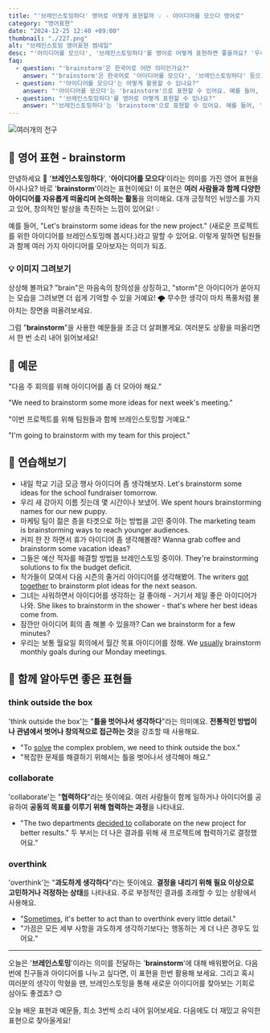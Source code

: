 ```yaml
---
title: "'브레인스토밍하다' 영어로 어떻게 표현할까 💡 - 아이디어를 모으다 영어로"
category: "영어표현"
date: "2024-12-25 12:40 +09:00"
thumbnail: "./227.png"
alt: "브레인스토밍 영어표현 썸네일"
desc: "'아이디어를 모으다', '브레인스토밍하다'를 영어로 어떻게 표현하면 좋을까요? '우리 회의에서 새로운 마케팅 아이디어를 모아보자', '우리는 프로젝트를 위해 브레인스토밍 할 거야' 등을 영어로 표현하는 법을 배워봅시다. 다양한 예문을 통해서 연습하고 본인의 표현으로 만들어 보세요."
faq:
  - question: "'brainstorm'은 한국어로 어떤 의미인가요?"
    answer: "'brainstorm'은 한국어로 '아이디어를 모으다', '브레인스토밍하다' 등으로 번역될 수 있어요. 주로 창의적인 아이디어를 자유롭게 나누는 과정에서 사용해요."
  - question: "'아이디어를 모으다'는 어떻게 활용할 수 있나요?"
    answer: "'아이디어를 모으다'는 'brainstorm'으로 표현할 수 있어요. 예를 들어, '우리 회의에서 새로운 마케팅 아이디어를 모아보자'는 'Let's brainstorm new marketing ideas in our meeting'으로 말할 수 있어요."
  - question: "'브레인스토밍하다'를 영어로 어떻게 표현할 수 있나요?"
    answer: "'브레인스토밍하다'는 'brainstorm'으로 표현할 수 있어요. 예를 들어, '우리는 프로젝트를 위해 브레인스토밍 할 거야'는 'We are going to brainstorm for the project'로 말할 수 있어요."
---
```


![여러개의 전구](./227-1.jpg)

## 🌟 영어 표현 - brainstorm

안녕하세요 👋 '**브레인스토밍하다**', '**아이디어를 모으다**'이라는 의미를 가진 영어 표현을 아시나요? 바로 '**brainstorm**'이라는 표현이에요! 이 표현은 **여러 사람들과 함께 다양한 아이디어를 자유롭게 떠올리며 논의하는 활동**을 의미해요. 대개 긍정적인 뉘앙스를 가지고 있어, 창의적인 발상을 촉진하는 느낌이 있어요! 💡

예를 들어, "Let's brainstorm some ideas for the new project." (새로운 프로젝트를 위한 아이디어를 브레인스토밍해 봅시다.)라고 말할 수 있어요. 이렇게 말하면 팀원들과 함께 여러 가지 아이디어를 모아보자는 의미가 되죠.

### 💡 이미지 그려보기

상상해 볼까요? "brain"은 마음속의 창의성을 상징하고, "storm"은 아이디어가 쏟아지는 모습을 그려보면 더 쉽게 기억할 수 있을 거예요! 🌪️ 무수한 생각이 마치 폭풍처럼 몰아치는 장면을 떠올려보세요.

그럼 "**brainstorm**"을 사용한 예문들을 조금 더 살펴볼게요. 여러분도 상황을 떠올리면서 한 번 소리 내어 읽어보세요!

## 📖 예문

"다음 주 회의를 위해 아이디어를 좀 더 모아야 해요."

"We need to brainstorm some more ideas for next week's meeting."

"이번 프로젝트를 위해 팀원들과 함께 브레인스토밍할 거예요."

"I'm going to brainstorm with my team for this project."

## 💬 연습해보기

<ul data-interactive-list>
  <li data-interactive-item>
    <span data-toggler>내일 학교 기금 모금 행사 아이디어 좀 생각해보자.</span>
    <span data-answer>Let's brainstorm some ideas for the school fundraiser tomorrow.</span>
  </li>
  <li data-interactive-item>
    <span data-toggler>우리 새 강아지 이름 짓는데 몇 시간이나 보냈어.</span>
    <span data-answer>We spent hours brainstorming names for our new puppy.</span>
  </li>
  <li data-interactive-item>
    <span data-toggler>마케팅 팀이 젊은 층을 타겟으로 하는 방법을 고민 중이야.</span>
    <span data-answer>The marketing team is brainstorming ways to reach younger audiences.</span>
  </li>
  <li data-interactive-item>
    <span data-toggler>커피 한 잔 하면서 휴가 아이디어 좀 생각해볼래?</span>
    <span data-answer>Wanna grab coffee and brainstorm some vacation ideas?</span>
  </li>
  <li data-interactive-item>
    <span data-toggler>그들은 예산 적자를 해결할 방법을 브레인스토밍 중이야.</span>
    <span data-answer>They're brainstorming solutions to fix the budget deficit.</span>
  </li>
  <li data-interactive-item>
    <span data-toggler>작가들이 모여서 다음 시즌의 줄거리 아이디어를 생각해봤어.</span>
    <span data-answer>The writers <a href="/blog/in-english/158.get-together/">got together</a> to brainstorm plot ideas for the next season.</span>
  </li>
  <li data-interactive-item>
    <span data-toggler>그녀는 샤워하면서 아이디어를 생각하는 걸 좋아해 - 거기서 제일 좋은 아이디어가 나와.</span>
    <span data-answer>She likes to brainstorm in the shower - that's where her best ideas come from.</span>
  </li>
  <li data-interactive-item>
    <span data-toggler>잠깐만 아이디어 회의 좀 해볼 수 있을까?</span>
    <span data-answer>Can we brainstorm for a few minutes?</span>
  </li>
  <li data-interactive-item>
    <span data-toggler>우리는 보통 월요일 회의에서 월간 목표 아이디어를 정해.</span>
    <span data-answer>We <a href="/blog/in-english/017.usually/">usually</a> brainstorm monthly goals during our Monday meetings.</span>
  </li>
</ul>

## 🤝 함께 알아두면 좋은 표현들

### think outside the box

'think outside the box'는 "**틀을 벗어나서 생각하다**"라는 의미예요. **전통적인 방법이나 관념에서 벗어나 창의적으로 접근하는 것**을 강조할 때 사용해요.

- "To [solve](/blog/in-english/455.solve/) the complex problem, we need to think outside the box."
- "복잡한 문제를 해결하기 위해서는 틀을 벗어나서 생각해야 해요."

### collaborate

'collaborate'는 "**협력하다**"라는 뜻이에요. 여러 사람들이 함께 일하거나 아이디어를 공유하여 **공동의 목표를 이루기 위해 협력하는 과정**을 나타내요.

- "The two departments [decided to](/blog/in-english/062.decide-to/) collaborate on the new project for better results."
  두 부서는 더 나은 결과를 위해 새 프로젝트에 협력하기로 결정했어요."

### overthink

'overthink'는 "**과도하게 생각하다**"라는 뜻이에요. **결정을 내리기 위해 필요 이상으로 고민하거나 걱정하는 상태**를 나타내요. 주로 부정적인 결과를 초래할 수 있는 상황에서 사용해요.

- "[Sometimes](/blog/in-english/270.sometimes/), it's better to act than to overthink every little detail."
- "가끔은 모든 세부 사항을 과도하게 생각하기보다는 행동하는 게 더 나은 경우도 있어요."

---

오늘은 '**브레인스토밍**'이라는 의미를 전달하는 '**brainstorm**'에 대해 배워봤어요. 다음번에 친구들과 아이디어를 나누고 싶다면, 이 표현을 한번 활용해 보세요. 그리고 혹시 여러분의 생각이 막혔을 땐, 브레인스토밍을 통해 새로운 아이디어를 찾아보는 기회로 삼아도 좋겠죠? 😊

오늘 배운 표현과 예문들, 최소 3번씩 소리 내어 읽어보세요. 다음에도 더 재밌고 유익한 표현으로 찾아올게요!
